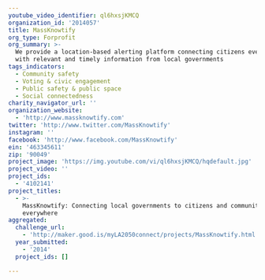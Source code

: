 ```yaml
---
youtube_video_identifier: ql6hxsjKMCQ
organization_id: '2014057'
title: MassKnowtify
org_type: Forprofit
org_summary: >-
  We provide a location-based alerting platform connecting citizens everywhere
  with relevant and timely information from local governments
tags_indicators:
  - Community safety
  - Voting & civic engagement
  - Public safety & public space
  - Social connectedness
charity_navigator_url: ''
organization_website:
  - 'http://www.massknowtify.com'
twitter: 'http://www.twitter.com/MassKnowtify'
instagram: ''
facebook: 'http://www.facebook.com/MassKnowtify'
ein: '463345611'
zip: '90049'
project_image: 'https://img.youtube.com/vi/ql6hxsjKMCQ/hqdefault.jpg'
project_video: ''
project_ids:
  - '4102141'
project_titles:
  - >-
    MassKnowtify: Connecting local governments to citizens and communities
    everywhere
aggregated:
  challenge_url:
    - 'http://maker.good.is/myLA2050connect/projects/MassKnowtify.html'
  year_submitted:
    - '2014'
  project_ids: []

---
```

